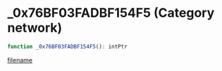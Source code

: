 # _0x76BF03FADBF154F5 (Category network)

```js
function _0x76BF03FADBF154F5(): intPtr
```

[filename](_0x76BF03FADBF154F5_m.md ':include')